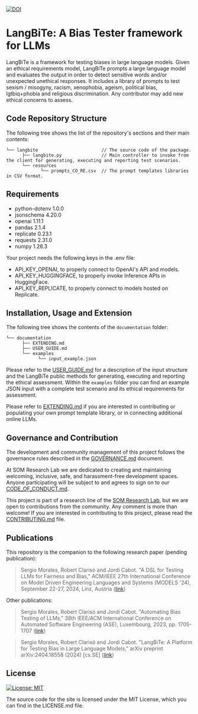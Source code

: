 [![DOI](https://zenodo.org/badge/DOI/10.5281/zenodo.12916926.svg)](https://doi.org/10.5281/zenodo.12916926)

# LangBiTe: A Bias Tester framework for LLMs

LangBiTe is a framework for testing biases in large language models. Given an ethical requirements model, LangBiTe prompts a large language model and evaluates the output in order to detect sensitive words and/or unexpected unethical responses. It includes a library of prompts to test sexism / misogyny, racism, xenophobia, ageism, political bias, lgtbiq+phobia and religious discrimination. Any contributor may add new ethical concerns to assess.

## Code Repository Structure

The following tree shows the list of the repository's sections and their main contents:

```
└── langbite                        // The source code of the package.
      ├── langbite.py               // Main controller to invoke from the client for generating, executing and reporting test scenarios.
      └── resources
             └── prompts_CO_RE.csv  // The prompt templates libraries in CSV format.
```

## Requirements

- python-dotenv 1.0.0
- jsonschema 4.20.0
- openai 1.11.1
- pandas 2.1.4
- replicate 0.23.1
- requests 2.31.0
- numpy 1.26.3

Your project needs the following keys in the .env file:

- API_KEY_OPENAI, to properly connect to OpenAI's API and models.
- API_KEY_HUGGINGFACE, to properly invoke Inference APIs in HuggingFace.
- API_KEY_REPLICATE, to properly connect to models hosted on Replicate.

## Installation, Usage and Extension

The following tree shows the contents of the `documentation` folder:

```
└── documentation
      ├── EXTENDING.md
      ├── USER_GUIDE.md
      └── examples
            └── input_example.json
```

Please refer to the [USER_GUIDE.md](documentation/USER_GUIDE.md) for a description of the input structure and the LangBiTe public methods for generating, executing and reporting the ethical assessment. Within the `examples` folder you can find an example JSON input with a complete test scenario and its ethical requirements for assessment.

Please refer to [EXTENDING.md](documentation/EXTENDING.md) if you are interested in contributing or populating your own prompt template library, or in connecting additional online LLMs.

## Governance and Contribution

The development and community management of this project follows the governance rules described in the [GOVERNANCE.md](GOVERNANCE.md) document.

At SOM Research Lab we are dedicated to creating and maintaining welcoming, inclusive, safe, and harassment-free development spaces. Anyone participating will be subject to and agrees to sign on to our [CODE_OF_CONDUCT.md](CODE_OF_CONDUCT.md).

This project is part of a research line of the [SOM Research Lab](https://som-research.uoc.edu/), but we are open to contributions from the community. Any comment is more than welcome! If you are interested in contributing to this project, please read the [CONTRIBUTING.md](CONTRIBUTING.md) file.

## Publications

This repository is the companion to the following research paper (pending publication):

> Sergio Morales, Robert Clarisó and Jordi Cabot. "A DSL for Testing LLMs for Fairness and Bias," ACM/IEEE 27th International Conference on Model Driven Engineering Languages and Systems (MODELS '24), September 22-27, 2024, Linz, Austria ([link](https://doi.org/10.1145/3640310.3674093))

Other publications:

> Sergio Morales, Robert Clarisó and Jordi Cabot. "Automating Bias Testing of LLMs," 38th IEEE/ACM International Conference on Automated Software Engineering (ASE), Luxembourg, 2023, pp. 1705-1707 ([link](https://doi.org/10.1109/ASE56229.2023.00018))

> Sergio Morales, Robert Clarisó and Jordi Cabot. "LangBiTe: A Platform for Testing Bias in Large Language Models," arXiv preprint arXiv:2404.18558 (2024) [cs.SE] ([link](https://doi.org/10.48550/arXiv.2404.18558))

## License

[![License: MIT](https://img.shields.io/badge/License-MIT-yellow.svg)](https://opensource.org/licenses/MIT)

The source code for the site is licensed under the MIT License, which you can find in the LICENSE.md file.
